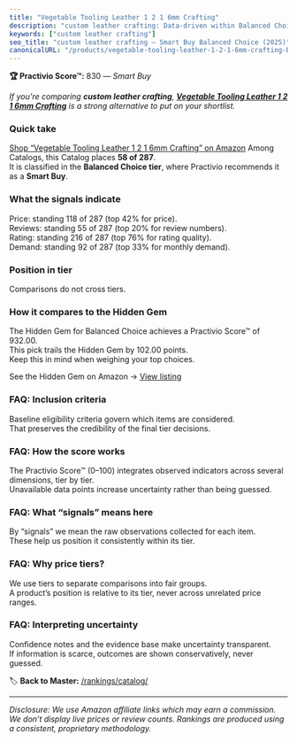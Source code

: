 ```yaml
---
title: "Vegetable Tooling Leather 1 2 1 6mm Crafting"
description: "custom leather crafting: Data-driven within Balanced Choice ranking using the Practivio Score™. Positioned by quality, value, demand, findability, momentum."
keywords: ["custom leather crafting"]
seo_title: "custom leather crafting — Smart Buy Balanced Choice (2025)"
canonicalURL: "/products/vegetable-tooling-leather-1-2-1-6mm-crafting-B0BK9TWQ6L/"
---
```


**🏆 Practivio Score™:** 830 — _Smart Buy_


*If you're comparing **custom leather crafting**, **[Vegetable Tooling Leather 1 2 1 6mm Crafting](https://www.amazon.com/dp/B0BK9TWQ6L?tag=practivio-20)** is a strong alternative to put on your shortlist.*
### Quick take
[Shop “Vegetable Tooling Leather 1 2 1 6mm Crafting” on Amazon](https://www.amazon.com/dp/B0BK9TWQ6L?tag=practivio-20)
Among Catalogs, this Catalog places **58 of 287**.  
It is classified in the **Balanced Choice tier**, where Practivio recommends it as a **Smart Buy**.

### What the signals indicate
Price: standing 118 of 287 (top 42% for price).  
Reviews: standing 55 of 287 (top 20% for review numbers).  
Rating: standing 216 of 287 (top 76% for rating quality).  
Demand: standing 92 of 287 (top 33% for monthly demand).

### Position in tier
Comparisons do not cross tiers.

### How it compares to the Hidden Gem
The Hidden Gem for Balanced Choice achieves a Practivio Score™ of 932.00.  
This pick trails the Hidden Gem by 102.00 points.  
Keep this in mind when weighing your top choices.  

See the Hidden Gem on Amazon → [View listing](https://www.amazon.com/dp/B09VBWYHQY?tag=practivio-20)

### FAQ: Inclusion criteria
Baseline eligibility criteria govern which items are considered.  
That preserves the credibility of the final tier decisions.

### FAQ: How the score works
The Practivio Score™ (0–100) integrates observed indicators across several dimensions, tier by tier.  
Unavailable data points increase uncertainty rather than being guessed.

### FAQ: What “signals” means here
By “signals” we mean the raw observations collected for each item.  
These help us position it consistently within its tier.

### FAQ: Why price tiers?
We use tiers to separate comparisons into fair groups.  
A product’s position is relative to its tier, never across unrelated price ranges.

### FAQ: Interpreting uncertainty
Confidence notes and the evidence base make uncertainty transparent.  
If information is scarce, outcomes are shown conservatively, never guessed.


🏷️ **Back to Master:** [/rankings/catalog/](/rankings/catalog/)

---
_Disclosure: We use Amazon affiliate links which may earn a commission. We don’t display live prices or review counts. Rankings are produced using a consistent, proprietary methodology._
